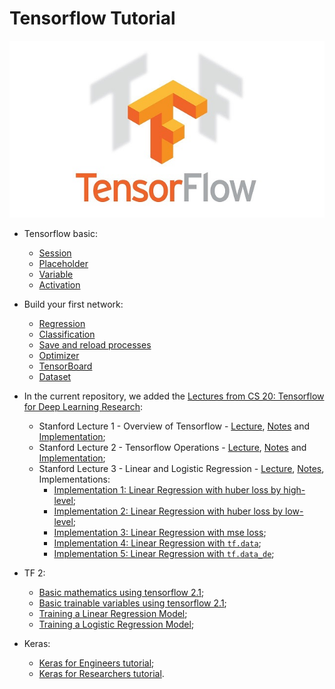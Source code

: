 # Tensorflow Tutorial 

![Screenshot](images/tf.jpeg)

* Tensorflow basic: 
  * [Session](11_session.py)
  * [Placeholder](12_placeholder.py)
  * [Variable](13_variable.py)
  * [Activation](14_activation.py)
  
* Build your first network:
  * [Regression](21_regression.py)
  * [Classification](22_classification.py)
  * [Save and reload processes](23_save_reload.py)
  * [Optimizer](24_optimizer.py)
  * [TensorBoard](25_tensorboard.py)
  * [Dataset](26_dataset.py)

* In the current repository, we added the [Lectures from CS 20: Tensorflow for Deep Learning Research](http://web.stanford.edu/class/cs20si/):
  * Stanford Lecture 1 - Overview of Tensorflow - [Lecture](https://github.com/cciprianmihai/Tensorflow-Tutorial/blob/master/Stanford%20Lecture%201%20-%20Overview%20of%20Tensorflow/Lecture%20-%20Overview%20of%20Tensorflow.pdf), [Notes](https://github.com/cciprianmihai/Tensorflow-Tutorial/blob/master/Stanford%20Lecture%201%20-%20Overview%20of%20Tensorflow/Notes%20-%20Overview%20of%20Tensorflow.pdf) and <A href='http://nbviewer.ipython.org/github/cciprianmihai/Tensorflow-Tutorial/blob/master/Stanford%20Lecture%201%20-%20Overview%20of%20Tensorflow/Overview%20of%20Tensorflow.ipynb'>Implementation</A>;
  * Stanford Lecture 2 - Tensorflow Operations - [Lecture](https://github.com/cciprianmihai/Tensorflow-Tutorial/blob/master/Stanford%20Lecture%202%20-%20Tensorflow%20Operations/Lecture%20-%20Tensorflow%20Operations.pdf), [Notes](https://github.com/cciprianmihai/Tensorflow-Tutorial/blob/master/Stanford%20Lecture%202%20-%20Tensorflow%20Operations/Notes%20-%20Tensorflow%20Operations.pdf) and <A href='http://nbviewer.ipython.org/github/cciprianmihai/Tensorflow-Tutorial/blob/master/Stanford%20Lecture%202%20-%20Tensorflow%20Operations/Tensorflow%20Operations.ipynb'>Implementation</A>;
   * Stanford Lecture 3 - Linear and Logistic Regression - [Lecture](https://github.com/cciprianmihai/Tensorflow-Tutorial/blob/master/Stanford%20Lecture%203%20-%20Linear%20and%20Logistic%20Regression/Lecture%20-%20Linear%20and%20Logistic%20Regression.pdf), [Notes](https://github.com/cciprianmihai/Tensorflow-Tutorial/blob/master/Stanford%20Lecture%203%20-%20Linear%20and%20Logistic%20Regression/Notes%20-%20Linear%20and%20Logistic%20Regression.pdf), Implementations:
      * <A href='http://nbviewer.ipython.org/github/cciprianmihai/Tensorflow-Tutorial/blob/master/Stanford%20Lecture%203%20-%20Linear%20and%20Logistic%20Regression/Linear%20Regression%20with%20huber%20loss%20by%20high%20level.ipynb'>Implementation 1: Linear Regression with huber loss by high-level</A>;
      * <A href='http://nbviewer.ipython.org/github/cciprianmihai/Tensorflow-Tutorial/blob/master/Stanford%20Lecture%203%20-%20Linear%20and%20Logistic%20Regression/Linear%20Regression%20with%20huber%20loss%20by%20low%20level.ipynb'>Implementation 2: Linear Regression with huber loss by low-level</A>;
      * <A href='http://nbviewer.ipython.org/github/cciprianmihai/Tensorflow-Tutorial/blob/master/Stanford%20Lecture%203%20-%20Linear%20and%20Logistic%20Regression/Linear%20Regression%20with%20mse%20loss.ipynb'>Implementation 3: Linear Regression with mse loss</A>;
      * <A href='http://nbviewer.ipython.org/github/cciprianmihai/Tensorflow-Tutorial/blob/master/Stanford%20Lecture%203%20-%20Linear%20and%20Logistic%20Regression/Linear%20Regression%20with%20tf.data.ipynb'>Implementation 4: Linear Regression with `tf.data`</A>;
      * <A href='http://nbviewer.ipython.org/github/cciprianmihai/Tensorflow-Tutorial/blob/master/Stanford%20Lecture%203%20-%20Linear%20and%20Logistic%20Regression/Linear%20Regression%20with%20tf.data_de.ipynb'>Implementation 5: Linear Regression with `tf.data_de`</A>;
     
* TF 2:
  * <A href='http://nbviewer.ipython.org/github/cciprianmihai/Tensorflow-Tutorial/blob/master/tf%202/Basic%20mathematics%20using%20tensorflow%202.1.ipynb'>Basic mathematics using tensorflow 2.1</A>;
  * <A href='http://nbviewer.ipython.org/github/cciprianmihai/Tensorflow-Tutorial/blob/master/tf%202/Basic%20trainable%20variables%20using%20tensorflow%202.1.ipynb'>Basic trainable variables using tensorflow 2.1</A>;
  * <A href='http://nbviewer.ipython.org/github/cciprianmihai/Tensorflow-Tutorial/blob/master/tf%202/Training%20a%20Linear%20Regression%20Model.ipynb'>Training a Linear Regression Model</A>;
  * <A href='http://nbviewer.ipython.org/github/cciprianmihai/Tensorflow-Tutorial/blob/master/tf%202/Training%20a%20Logistic%20Regression%20Model.ipynb'> Training a Logistic Regression Model</A>;
  
* Keras:
  * <A href='http://nbviewer.ipython.org/github/cciprianmihai/Tensorflow-Tutorial/blob/master/keras/%5Bkeras_io%5D_Intro_to_Keras_for_Engineers.ipynb'> Keras for Engineers tutorial</A>;
  * <A href='http://nbviewer.ipython.org/github/cciprianmihai/Tensorflow-Tutorial/blob/master/keras/%5Bkeras_io%5D_Intro_to_Keras_for_Researchers.ipynb'> Keras for Researchers tutorial</A>.
  
  
